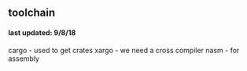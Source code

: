 ## toolchain

#### last updated: 9/8/18

cargo - used to get crates
xargo - we need a cross compiler
nasm - for assembly
